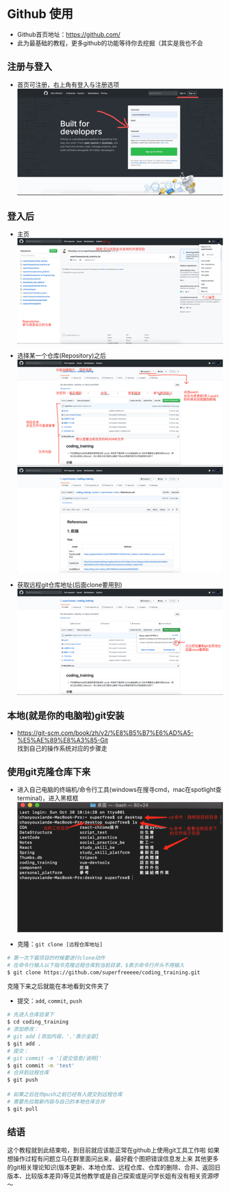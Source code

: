 # Github 使用
- Github首页地址：https://github.com/
- 此为最基础的教程，更多github的功能等待你去挖掘（其实是我也不会

## 注册与登入
- 首页可注册，右上角有登入与注册选项
![](./asset/github_register&login.jpeg)

## 登入后
- 主页
![](./asset/github_main_page.jpeg)

- 选择某一个仓库(Repository)之后
![](./asset/github_repository_1.jpeg)
![](./asset/github_repository_2.jpeg)

- 获取远程git仓库地址(后面clone要用到)
![](./asset/github_repository_url.jpeg)

## 本地(就是你的电脑啦)git安装
- https://git-scm.com/book/zh/v2/%E8%B5%B7%E6%AD%A5-%E5%AE%89%E8%A3%85-Git  
找到自己的操作系统对应的步骤走

## 使用git克隆仓库下来
- 进入自己电脑的终端机/命令行工具(windows在搜寻cmd，mac在spotlight查terminal)，进入黑框框
![](./asset/github_terminal.jpeg)

- 克隆：`git clone [远程仓库地址]`
```sh
# 第一次下载项目的时候要进行clone动作
# 在命令行输入以下指令克隆远程仓库到当前目录，$表示命令行开头不用输入
$ git clone https://github.com/superfreeeee/coding_training.git
```
克隆下来之后就能在本地看到文件夹了

- 提交：`add`, `commit`, `push`
```sh
# 先进入仓库目录下
$ cd coding_training
# 添加修改：
# git add [添加内容，'.'表示全部]
$ git add .
# 提交：
# git commit -m '[提交信息/说明]'
$ git commit -m 'test'
# 合并到远程仓库
$ git push

# 如果之后在你push之前已经有人提交到远程仓库
# 需要先拉取新内容与自己的本地仓库合并
$ git pull
```

## 结语
这个教程就到此结束啦，到目前就应该能正常在github上使用git工具工作啦
如果想操作过程有问题立马在群里面问出来，最好截个图把错误信息发上来
其他更多的git相关理论知识(版本更新、本地仓库、远程仓库、仓库的删除、合并、返回旧版本、比较版本差异)等见其他教学或是自己探索或是问学长姐有没有相关资源啰～

